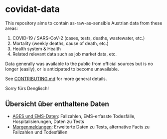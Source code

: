 # covidat-data

This repository aims to contain as-raw-as-sensible Austrian data from these areas:

1. COVID-19 / SARS-CoV-2 (cases, tests, deaths, wastewater, etc.)
2. Mortality (weekly deaths, cause of death, etc.)
3. Health system & Health
4. Related relevant data such as job market data, etc.

Data generally was available to the public from official sources but is no
longer (easily), or is anticipated to become unavailable.

See [CONTRIBUTING.md](./CONTRIBUTING.md) for more general details.

Sorry fürs Denglisch!

## Übersicht über enthaltene Daten

* [AGES und EMS-Daten](docs/ages-und-ems.md): Fallzahlen, EMS-erfasste Todesfälle, Hospitalisierungen, Daten zu Tests
* [Morgenmeldungen](docs/morgenmeldung.md): Erweiterte Daten zu Tests, alternative Facts zu Fallzahlen und Todesfällen
